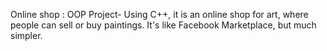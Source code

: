 Online shop : OOP Project- Using C++, it is an online shop for art, where people can sell or buy paintings. It's like Facebook Marketplace, but much simpler.
